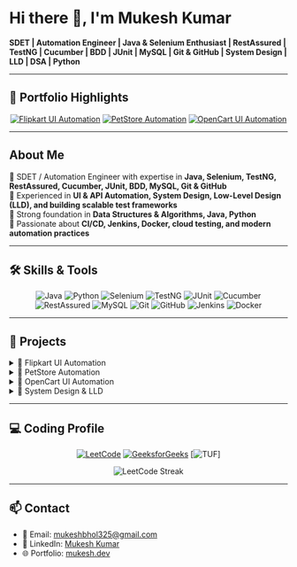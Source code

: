 # Hi there 👋, I'm Mukesh Kumar

**SDET | Automation Engineer | Java & Selenium Enthusiast | RestAssured | TestNG | Cucumber | BDD | JUnit | MySQL | Git & GitHub | System Design | LLD | DSA | Python**

---

## 🌟 Portfolio Highlights

<div align="center">

[![Flipkart UI Automation](https://img.shields.io/badge/Flipkart-UI_Automation-ED8B00?style=for-the-badge&logo=Flipkart&logoColor=white)](https://github.com/mukeshbhol325/Flipkart-UI-Automation)
[![PetStore Automation](https://img.shields.io/badge/PetStore-API_Automation-0F9D58?style=for-the-badge&logo=Postman&logoColor=white)](https://github.com/mukeshbhol325/PetStoreAutomation)
[![OpenCart UI Automation](https://img.shields.io/badge/OpenCart-UI_Automation-2496ED?style=for-the-badge&logo=OpenCart&logoColor=white)](https://github.com/mukeshbhol325/OpenCart-UI-Automation)

</div>

---

## About Me
🔹 SDET / Automation Engineer with expertise in **Java, Selenium, TestNG, RestAssured, Cucumber, JUnit, BDD, MySQL, Git & GitHub**  
🔹 Experienced in **UI & API Automation, System Design, Low-Level Design (LLD), and building scalable test frameworks**  
🔹 Strong foundation in **Data Structures & Algorithms, Java, Python**  
🔹 Passionate about **CI/CD, Jenkins, Docker, cloud testing, and modern automation practices**

---

## 🛠️ Skills & Tools

<div align="center">

![Java](https://img.shields.io/badge/Java-ED8B00?style=for-the-badge&logo=java&logoColor=white)
![Python](https://img.shields.io/badge/Python-3776AB?style=for-the-badge&logo=python&logoColor=white)
![Selenium](https://img.shields.io/badge/Selenium-43B02A?style=for-the-badge&logo=Selenium&logoColor=white)
![TestNG](https://img.shields.io/badge/TestNG-008000?style=for-the-badge&logo=TestNG&logoColor=white)
![JUnit](https://img.shields.io/badge/JUnit-25A162?style=for-the-badge&logo=JUnit5&logoColor=white)
![Cucumber](https://img.shields.io/badge/Cucumber-39D96B?style=for-the-badge&logo=cucumber&logoColor=white)
![RestAssured](https://img.shields.io/badge/RestAssured-000000?style=for-the-badge&logo=RestAssured&logoColor=white)
![MySQL](https://img.shields.io/badge/MySQL-4479A1?style=for-the-badge&logo=mysql&logoColor=white)
![Git](https://img.shields.io/badge/Git-F05032?style=for-the-badge&logo=git&logoColor=white)
![GitHub](https://img.shields.io/badge/GitHub-181717?style=for-the-badge&logo=github&logoColor=white)
![Jenkins](https://img.shields.io/badge/Jenkins-D24939?style=for-the-badge&logo=Jenkins&logoColor=white)
![Docker](https://img.shields.io/badge/Docker-2496ED?style=for-the-badge&logo=Docker&logoColor=white)

</div>

---

## 🚀 Projects

<details>
<summary>🔹 Flipkart UI Automation</summary>
<p>
End-to-end automation framework for the Flipkart web application.

**Tech Stack:**  
![Java](https://img.shields.io/badge/Java-ED8B00?style=for-the-badge&logo=java&logoColor=white)
![Selenium](https://img.shields.io/badge/Selenium-43B02A?style=for-the-badge&logo=Selenium&logoColor=white)
![TestNG](https://img.shields.io/badge/TestNG-008000?style=for-the-badge&logo=TestNG&logoColor=white)
![ExtentReports](https://img.shields.io/badge/ExtentReports-000000?style=for-the-badge&logo=appveyor&logoColor=white)
![POM](https://img.shields.io/badge/POM-FF69B4?style=for-the-badge&logo=UML&logoColor=white)

[🔗 GitHub Repo](https://github.com/mukeshbhol325/Flipkart-UI-Automation)
</p>
</details>

<details>
<summary>🔹 PetStore Automation</summary>
<p>
API Automation framework for PetStore API with schema validation and reusable utilities.

**Tech Stack:**  
![Java](https://img.shields.io/badge/Java-ED8B00?style=for-the-badge&logo=java&logoColor=white)
![RestAssured](https://img.shields.io/badge/RestAssured-000000?style=for-the-badge&logo=RestAssured&logoColor=white)
![TestNG](https://img.shields.io/badge/TestNG-008000?style=for-the-badge&logo=TestNG&logoColor=white)
![API Testing](https://img.shields.io/badge/API-Testing-0F9D58?style=for-the-badge&logo=Postman&logoColor=white)
![Schema Validation](https://img.shields.io/badge/Schema-Validation-FF8C00?style=for-the-badge&logo=UML&logoColor=white)

[🔗 GitHub Repo](https://github.com/mukeshbhol325/PetStoreAutomation)
</p>
</details>

<details>
<summary>🔹 OpenCart UI Automation</summary>
<p>
Full automation framework for OpenCart e-commerce platform with CI/CD integration.

**Tech Stack:**  
![Java](https://img.shields.io/badge/Java-ED8B00?style=for-the-badge&logo=java&logoColor=white)
![Selenium](https://img.shields.io/badge/Selenium-43B02A?style=for-the-badge&logo=Selenium&logoColor=white)
![TestNG](https://img.shields.io/badge/TestNG-008000?style=for-the-badge&logo=TestNG&logoColor=white)
![ExtentReports](https://img.shields.io/badge/ExtentReports-000000?style=for-the-badge&logo=appveyor&logoColor=white)
![Jenkins](https://img.shields.io/badge/Jenkins-D24939?style=for-the-badge&logo=Jenkins&logoColor=white)
![Docker](https://img.shields.io/badge/Docker-2496ED?style=for-the-badge&logo=Docker&logoColor=white)
![CI/CD](https://img.shields.io/badge/CI%2FCD-Enabled-8A2BE2?style=for-the-badge&logo=githubactions&logoColor=white)

[🔗 GitHub Repo](https://github.com/mukeshbhol325/OpenCart-UI-Automation)
</p>
</details>

<details>
<summary>🔹 System Design & LLD</summary>
<p>
Low-Level Design projects showcasing modular and scalable architecture.

**Tech Stack:**  
![Java](https://img.shields.io/badge/Java-ED8B00?style=for-the-badge&logo=java&logoColor=white)
![OOP](https://img.shields.io/badge/OOP-008080?style=for-the-badge&logo=UML&logoColor=white)
![Design Patterns](https://img.shields.io/badge/Design%20Patterns-FF69B4?style=for-the-badge&logo=UML&logoColor=white)
![UML](https://img.shields.io/badge/UML-000000?style=for-the-badge&logo=UML&logoColor=white)
![Scalable](https://img.shields.io/badge/Scalable-2E8B57?style=for-the-badge&logo=appveyor&logoColor=white)

[🔗 GitHub Repo](https://github.com/mukeshbhol325/LLD-Projects)
</p>
</details>

---

## 💻 Coding Profile

<div align="center">

[![LeetCode](https://img.shields.io/badge/LeetCode-500%2B%20Solved-FFA116?style=for-the-badge&logo=leetcode&logoColor=white)](https://leetcode.com/u/mukeshbhol325/)
[![GeeksforGeeks](https://img.shields.io/badge/GeeksforGeeks-300%2B%20Solved-0F9D58?style=for-the-badge&logo=geeksforgeeks&logoColor=white)](https://www.geeksforgeeks.org/user/mukeshbhol816gd/)
[![TUF](https://img.shields.io/badge/TUF-Profile-FF5733?style=for-the-badge&logo=github&logoColor=white)]

![LeetCode Streak](https://leetcard.jacoblin.cool/mukeshbhol325?theme=dark)

</div>

---

## 📫 Contact
- 📧 Email: mukeshbhol325@gmail.com  
- 🔗 LinkedIn: [Mukesh Kumar](https://www.linkedin.com/in/mukesh-kumar-bhol-4a8b601b7/)  
- 🌐 Portfolio: [mukesh.dev](https://mukesh.dev)
